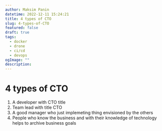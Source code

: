 ```yaml
---
author: Maksim Panin
datetime: 2022-12-11 15:24:21
title: 4 types of CTO
slug: 4-types-of-CTO
featured: false
draft: true
tags:
  - docker
  - drone
  - ci/cd
  - devops
ogImage: ""
description:
---
```


# 4 types of CTO

1. A developer with CTO title
2. Team lead with title CTO
3. A good manager who just implemeting thing envisioned by the others
4. People who know the business and with their knowledge of technology helps to archive business goals
